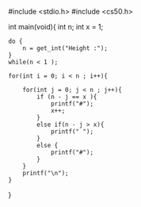 #include <stdio.h>
#include <cs50.h>

int main(void){
    int n;
    int x = 1;

    do {
        n = get_int("Height :");
    }
    while(n < 1 );

    for(int i = 0; i < n ; i++){

        for(int j = 0; j < n ; j++){
            if (n - j == x ){
                printf("#");
                x++;
            }
            else if(n - j > x){
                printf(" ");
            }
            else {
                printf("#");
            }
        }
        printf("\n");
    }
}
